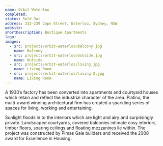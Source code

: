 ```yaml
---
name: Orbit Waterloo
completed: 
status: Sold Out
address: 233-239 Cope Street, Waterloo, Sydney, NSW
website: 
shortDescription: Boutique Apartments
logo: 
images:
  - src: projects/orbit-waterloo/balcony.jpg
    name: Balcony
  - src: projects/orbit-waterloo/outside.jpg
    name: Outside 
  - src: projects/orbit-waterloo/living.jpg
    name: Living Room
  - src: projects/orbit-waterloo/living-2.jpg
    name: Living Room
---
```


A 1930’s factory has been converted into apartments and courtyard houses which retain and reflect the industrial character of the area. Platino, the multi-award winning architectural firm has created a sparkling series of spaces for living, working and entertaining.

Sunlight floods in to the interiors which are light and airy and surprisingly private. Landscaped courtyards, covered balconies intimate cosy interiors, timber floors, soaring ceilings and floating mezzanines lie within. The project was constructed by Pimas Gale builders and received the 2008 award for Excellence in Housing.
